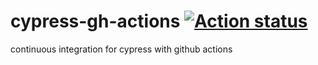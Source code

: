 # cypress-gh-actions [![Action status](https://github.com/nottyo/cypress-gh-actions/workflows/main/badge.svg)](https://github.com/nottyo/cypress-gh-actions//actions)
continuous integration for cypress with github actions 
